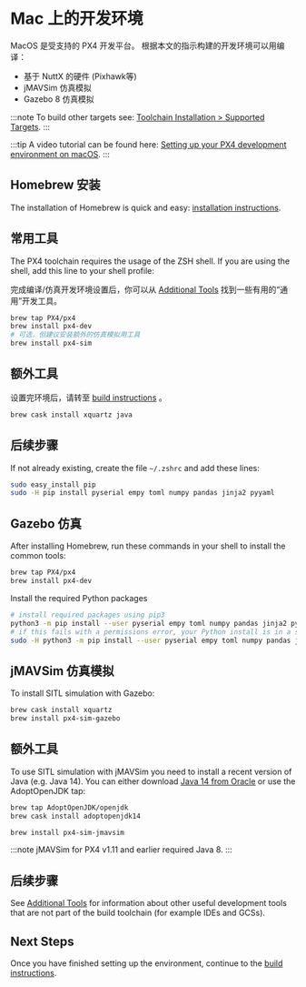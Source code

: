 # Mac 上的开发环境

MacOS 是受支持的 PX4 开发平台。 根据本文的指示构建的开发环境可以用编译：
* 基于 NuttX 的硬件 (Pixhawk等)
* jMAVSim 仿真模拟
* Gazebo 8 仿真模拟

:::note
To build other targets see: [Toolchain Installation > Supported Targets](../dev_setup/dev_env.md#supported-targets).
:::

:::tip
A video tutorial can be found here: [Setting up your PX4 development environment on macOS](https://youtu.be/tMbMGiMs1cQ).
:::

## Homebrew 安装

The installation of Homebrew is quick and easy: [installation instructions](https://brew.sh).

## 常用工具

The PX4 toolchain requires the usage of the ZSH shell. If you are using the shell, add this line to your shell profile:

完成编译/仿真开发环境设置后，你可以从 [Additional Tools](../setup/generic_dev_tools.md) 找到一些有用的“通用”开发工具。
```sh
brew tap PX4/px4
brew install px4-dev
# 可选，但建议安装额外的仿真模拟用工具
brew install px4-sim
```

## 额外工具

设置完环境后，请转至 [build instructions](../setup/building_px4.md) 。

```sh
brew cask install xquartz java
```

## 后续步骤

If not already existing, create the file `~/.zshrc` and add these lines:

```sh
sudo easy_install pip
sudo -H pip install pyserial empy toml numpy pandas jinja2 pyyaml
```

## Gazebo 仿真

After installing Homebrew, run these commands in your shell to install the common tools:

```sh
brew tap PX4/px4
brew install px4-dev
```
Install the required Python packages

```sh
# install required packages using pip3
python3 -m pip install --user pyserial empy toml numpy pandas jinja2 pyyaml pyros-genmsg packaging
# if this fails with a permissions error, your Python install is in a system path - use this command instead:
sudo -H python3 -m pip install --user pyserial empy toml numpy pandas jinja2 pyyaml pyros-genmsg packaging
```

## jMAVSim 仿真模拟

To install SITL simulation with Gazebo:

```sh
brew cask install xquartz
brew install px4-sim-gazebo
```

## 额外工具

To use SITL simulation with jMAVSim you need to install a recent version of Java (e.g. Java 14). You can either download [Java 14 from Oracle](https://www.oracle.com/java/technologies/javase-jdk14-downloads.html) or use the AdoptOpenJDK tap:

```sh
brew tap AdoptOpenJDK/openjdk
brew cask install adoptopenjdk14
```

```sh
brew install px4-sim-jmavsim
```

:::note
jMAVSim for PX4 v1.11 and earlier required Java 8.
:::

## 后续步骤

See [Additional Tools](../dev_setup/generic_dev_tools.md) for information about other useful development tools that are not part of the build toolchain (for example IDEs and GCSs).

## Next Steps

Once you have finished setting up the environment, continue to the [build instructions](../dev_setup/building_px4.md).

